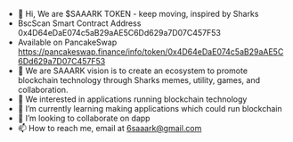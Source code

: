 - 👋 Hi, We are $SAAARK TOKEN - keep moving, inspired by Sharks
- BscScan Smart Contract Address 0x4D64eDaE074c5aB29aAE5C6Dd629a7D07C457F53
- Available on PancakeSwap https://pancakeswap.finance/info/token/0x4D64eDaE074c5aB29aAE5C6Dd629a7D07C457F53
- 👀 We are SAAARK vision is to create an ecosystem to promote blockchain technology through Sharks memes, utility, games, and collaboration.
- 👀 We interested in applications running blockchain technology
- 🌱 I’m currently learning making applications which could run blockchain
- 💞️ I’m looking to collaborate on dapp
- 📫 How to reach me, email at 6saaark@gmail.com

<!---
saaark/saaark is a ✨ special ✨ repository because its `README.md` (this file) appears on your GitHub profile.
You can click the Preview link to take a look at your changes.
--->
